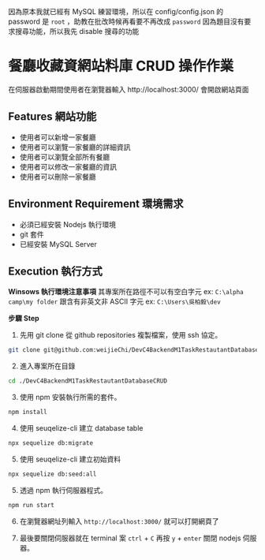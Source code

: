 因為原本我就已經有 MySQL 練習環境，所以在 config/config.json 的 password 是 `root` ，助教在批改時候再看要不再改成 `password`
因為題目沒有要求搜尋功能，所以我先 disable 搜尋的功能

# 餐廳收藏資網站料庫 CRUD 操作作業
在伺服器啟動期間使用者在瀏覽器輸入 http://localhost:3000/ 會開啟網站頁面

## Features 網站功能
* 使用者可以新增一家餐廳
* 使用者可以瀏覽一家餐廳的詳細資訊
* 使用者可以瀏覽全部所有餐廳
* 使用者可以修改一家餐廳的資訊
* 使用者可以刪除一家餐廳

## Environment Requirement 環境需求
* 必須已經安裝 Nodejs 執行環境
* git 套件
* 已經安裝 MySQL Server

## Execution 執行方式
**Winsows 執行環境注意事項**
    其專案所在路徑不可以有空白字元 ex: `C:\alpha camp\my folder` 跟含有非英文非 ASCII 字元 ex: `C:\Users\吳柏毅\dev`

**步驟 Step**
1. 先用 git clone 從 github repositories 複製檔案，使用 ssh 協定。
```sh
git clone git@github.com:weijieChi/DevC4BackendM1TaskRestautantDatabaseCRUD.git
```
2. 進入專案所在目錄
```sh
cd ./DevC4BackendM1TaskRestautantDatabaseCRUD
```
3. 使用 npm 安裝執行所需的套件。
```sh
npm install
```
4. 使用 seuqelize-cli 建立 database table
```sh
npx sequelize db:migrate
```
5. 使用 seuqelize-cli 建立初始資料
```sh
npx sequelize db:seed:all
```
5. 透過 npm 執行伺服器程式。
```sh
npm run start
```
6. 在瀏覽器網址列輸入 `http://localhost:3000/` 就可以打開網頁了

7. 最後要關閉伺服器就在 terminal 案 `ctrl` + `C` 再按 `y` + `enter` 關閉 nodejs 伺服器。